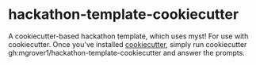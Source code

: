 # hackathon-template-cookiecutter
A cookiecutter-based hackathon template, which uses myst! For use with cookiecutter. Once you've installed [cookiecutter](https://cookiecutter.readthedocs.io/en/stable/README.html), simply run cookiecutter gh:mgrover1/hackathon-template-cookiecutter and answer the prompts.
